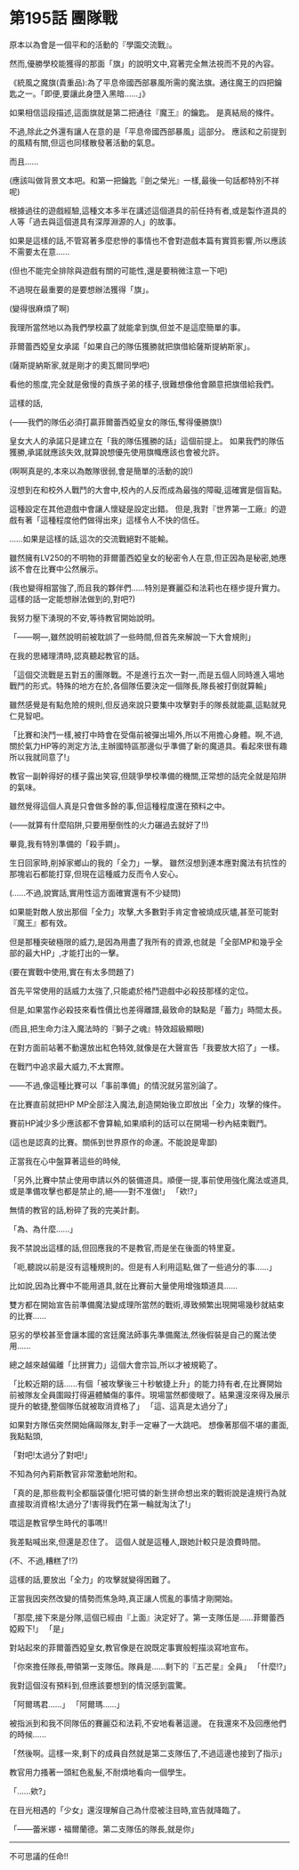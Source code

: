 # 第195話 團隊戰

原本以為會是一個平和的活動的『學園交流戰』。

然而,優勝學校能獲得的那面「旗」的說明文中,寫著完全無法視而不見的內容。

《統風之魔旗(貴重品):為了平息帝國西部暴風所需的魔法旗。通往魔王的四把鑰匙之一。「即便,要讓此身墮入黑暗......」》

如果相信這段描述,這面旗就是第二把通往『魔王』的鑰匙。
是真結局的條件。

不過,除此之外還有讓人在意的是「平息帝國西部暴風」這部分。
應該和之前提到的風精有關,但這也同樣散發著活動的氣息。

而且......

(應該叫做背景文本吧。和第一把鑰匙『劍之榮光』一樣,最後一句話都特別不祥呢)

根據過往的遊戲經驗,這種文本多半在講述這個道具的前任持有者,或是製作道具的人等「過去與這個道具有深厚淵源的人」的故事。

如果是這樣的話,不管寫著多麼悲慘的事情也不會對遊戲本篇有實質影響,所以應該不需要太在意......

(但也不能完全排除與遊戲有關的可能性,還是要稍微注意一下吧)

不過現在最重要的是要想辦法獲得「旗」。

(變得很麻煩了啊)

我理所當然地以為我們學校贏了就能拿到旗,但並不是這麼簡單的事。

菲爾蕾西婭皇女承諾「如果自己的隊伍獲勝就把旗借給薩斯提納斯家」。

(薩斯提納斯家,就是剛才的奧瓦爾同學吧)

看他的態度,完全就是傲慢的貴族子弟的樣子,很難想像他會願意把旗借給我們。

這樣的話,

(——我們的隊伍必須打贏菲爾蕾西婭皇女的隊伍,奪得優勝旗!)

皇女大人的承諾只是建立在「我的隊伍獲勝的話」這個前提上。
如果我們的隊伍獲勝,承諾就應該失效,就算說想優先使用旗幟應該也會被允許。

(啊啊真是的,本來以為敵隊很弱,會是簡單的活動的說!)

沒想到在和校外人戰鬥的大會中,校內的人反而成為最強的障礙,這確實是個盲點。

這種設定在其他遊戲中會讓人懷疑是設定出錯。
但是,我對『世界第一工廠』的遊戲有著「這種程度他們做得出來」這樣令人不快的信任。

......如果是這樣的話,這次的交流戰絕對不能輸。

雖然擁有LV250的不明物的菲爾蕾西婭皇女的秘密令人在意,但正因為是秘密,她應該不會在比賽中公然展示。

(我也變得相當強了,而且我的夥伴們......特別是賽麗亞和法莉也在穩步提升實力。這樣的話一定能想辦法做到的,對吧?)

我努力壓下湧現的不安,等待教官開始說明。

「——啊—,雖然說明前被耽誤了一些時間,但首先來解說一下大會規則」

在我的思緒理清時,認真聽起教官的話。

「這個交流戰是五對五的團隊戰。不是進行五次一對一,而是五個人同時進入場地戰鬥的形式。特殊的地方在於,各個隊伍要決定一個隊長,隊長被打倒就算輸」

雖然感覺是有點危險的規則,但反過來說只要集中攻擊對手的隊長就能贏,這點就見仁見智吧。

「比賽和決鬥一樣,被打中時會在受傷前被彈出場外,所以不用擔心身體。啊,不過,關於氣力HP等的測定方法,主辦國特區那邊似乎準備了新的魔道具。看起來很有趣所以我就同意了!」

教官一副幹得好的樣子露出笑容,但競爭學校準備的機關,正常想的話完全就是陷阱的氣味。

雖然覺得這個人真是只會做多餘的事,但這種程度還在預料之中。

(——就算有什麼陷阱,只要用壓倒性的火力碾過去就好了!!)

畢竟,我有特別準備的「殺手鐧」。

生日回家時,削掉家鄉山的我的「全力」一擊。
雖然沒想到連本應對魔法有抗性的那塊岩石都能打穿,但現在這種威力反而令人安心。

(......不過,說實話,實用性這方面確實還有不少疑問)

如果能對敵人放出那個「全力」攻擊,大多數對手肯定會被燒成灰燼,甚至可能對『魔王』都有效。 

但是那種突破極限的威力,是因為用盡了我所有的資源,也就是「全部MP和幾乎全部的最大HP」,才能打出的一擊。

(要在實戰中使用,實在有太多問題了)

首先平常使用的話威力太強了,只能處於格鬥遊戲中必殺技那樣的定位。

但是,如果當作必殺技來看性價比也差得離譜,最致命的缺點是「蓄力」時間太長。

(而且,把生命力注入魔法時的『獅子之魂』特效超級顯眼)

在對方面前站著不動還放出紅色特效,就像是在大聲宣告「我要放大招了」一樣。

在戰鬥中追求最大威力,不太實際。

——不過,像這種比賽可以「事前準備」的情況就另當別論了。

在比賽直前就把HP MP全部注入魔法,創造開始後立即放出「全力」攻擊的條件。

賽前HP減少多少應該都不會算輸,如果順利的話可以在開場一秒內結束戰鬥。

(這也是認真的比賽。關係到世界原作的命運。不能說是卑鄙)

正當我在心中盤算著這些的時候,

「另外,比賽中禁止使用申請以外的裝備道具。順便一提,事前使用強化魔法或道具,或是準備攻擊也都是禁止的,絕——對不准做!」
「欸!?」

無情的教官的話,粉碎了我的完美計劃。

「為、為什麼......」

我不禁說出這樣的話,但回應我的不是教官,而是坐在後面的特里夏。

「呃,聽說以前是沒有這種規則的。但是有人利用這點,做了一些過分的事......」

比如說,因為比賽中不能用道具,就在比賽前大量使用增強類道具......

雙方都在開始宣告前準備魔法變成理所當然的戰術,導致頻繁出現開場幾秒就結束的比賽......

惡劣的學校甚至會讓本國的宮廷魔法師事先準備魔法,然後假裝是自己的魔法使用......

總之越來越偏離「比拼實力」這個大會宗旨,所以才被規範了。

「比較近期的話......有個「被攻擊後三十秒敏捷上升」的能力持有者,在比賽開始前被隊友全員圍毆打得遍體鱗傷的事件。現場當然都傻眼了。結果還沒來得及展示提升的敏捷,整個隊伍就被取消資格了」
「這、這真是太過分了」

如果對方隊伍突然開始痛毆隊友,對手一定嚇了一大跳吧。
想像著那個不堪的畫面,我點點頭,

「對吧!太過分了對吧!」

不知為何內莉斯教官非常激動地附和。

「真的是,那些裁判全都腦袋僵化!把可憐的新生拼命想出來的戰術說是違規行為就直接取消資格!太過分了!害得我們在第一輪就淘汰了!」

喂這是教官學生時代的事嗎!!

我差點喊出來,但還是忍住了。
這個人就是這種人,跟她計較只是浪費時間。

(不、不過,糟糕了!?)

這樣的話,要放出「全力」的攻擊就變得困難了。

正當我因突然改變的情勢而焦急時,真正讓人慌亂的事情才剛開始。

「那麼,接下來是分隊,這個已經由『上面』決定好了。第一支隊伍是......菲爾蕾西婭殿下!」
「是」

對站起來的菲爾蕾西婭皇女,教官像是在說既定事實般輕描淡寫地宣布。

「你來擔任隊長,帶領第一支隊伍。隊員是......剩下的『五芒星』全員」
「什麼!?」

我對這個沒有預料到,但應該要想到的情況感到震驚。

「阿爾瑪君......」
「阿爾瑪......」

被指派到和我不同隊伍的賽麗亞和法莉,不安地看著這邊。
在我還來不及回應他們的時候......

「然後啊。這樣一來,剩下的成員自然就是第二支隊伍了,不過這邊也接到了指示」

教官用力搔著一頭紅色亂髮,不耐煩地看向一個學生。

「......欸?」

在目光相遇的「少女」還沒理解自己為什麼被注目時,宣告就降臨了。

「——蕾米娜・福爾蘭德。第二支隊伍的隊長,就是你」

---

不可思議的任命!!
